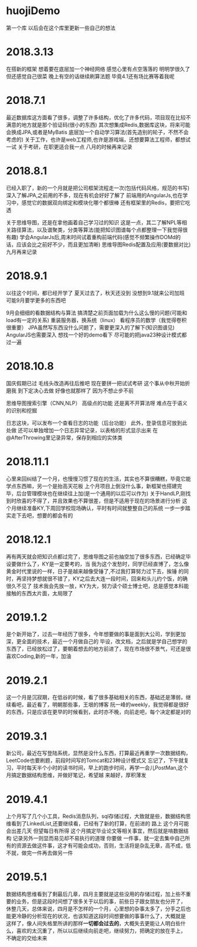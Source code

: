# huojiDemo
第一个库
以后会在这个库里更新一些自己的想法

# 2018.3.13
在搭新的框架
想着要在底层加一个神经网络
感觉心里有点空落落的
明明学很久了
但还感觉自己很菜
晚上有空的话继续刷算法题
毕竟4.1还有场比赛等着我呢

# 2018.7.1
最近数据库这方面看了很多，调整了许多结构，优化了许多代码，项目现在比较不满意的地方就是那个验证码(很小的东西)
其次想集成Redis,数据库这块，将来可能会换成JPA,或者是MyBatis
底层加一个自动学习算法(首先造别的轮子，不然不会考虑的)
关于工作，也许是web工程师,也许是游戏端，还想要算法工程师，都想试一试
关于考研，在职更适合我一点
八月的时候再来记录

# 2018.8.1
已经入职了，新的一个月就是把公司框架流程走一次(包括代码风格，规范的书写)
深入了解JPA,之前用的不多，现在有机会好好了解了
前端用的AngularJs,也在学习中，感觉它的数据双向绑定和模块化哪个都很棒
还有框架里的Redis，要把它吃透

关于思维导图，还是在拿他画着自己学习过的知识
这是一点，其二了解NPL等相关路径算法，以及谱聚类，分类等算法(能把知识图谱每个点都整理一下我觉得很有趣)
学会AngularJs后,周末时间试着重构前端代码(感觉不频繁操作DOMd的话，应该会比之前好不少，而且更加清晰)
思维导图Redis配置及应用(要数据对比)
九月再来记录

# 2018.9.1
以往这个时间，都已经开学了
夏天过去了，秋天还没到
没想到9.1就来公司加班
可能9月要学更多的东西吧

9月会细细的看数据结构与算法
搞清楚之前页面加载为什么这么慢的问题(可能和load有一定的关系)
重装服务器，换系统（linux）
看程序员的数学（我觉得卷积很重要）
JPA虽然写东西没什么问题了，需要更深入的了解下(知识图谱见)
AngularJS也需要深入
想找一个好的demo看下
尽可能的把java23种设计模式都过一遍

# 2018.10.8
国庆假期已过
毛线头改造再往后推吧
现在要拼一把试试考研
这个事从中秋开始折磨我
到下定决心去做
好像也就那样了
因为不想止步不前

思维导图搜索引擎（CNN,NLP）
高级点的功能
还是离不开算法呀
难点在于语义的识别和挖掘

日志这块，可以发布一个查看日志的功能（后台功能）
此外，登录信息可放到此处做
还可以单独增加一个日志异常记录，以表格的形式显示出来
在@AfterThrowing里记录异常，保存到相应的实体类

# 2018.11.1
心里来回纠结了一个月，也慢慢习惯了现在的生活，其实也不算很糟糕，毕竟它能学点东西嘛，另一个是抬高天花板
上个月项目上倒没什么事，新框架也搭建完毕，后台管理模块也在继续往上加(是一个通用的以后可以作为)
关于HandLP,刚找到时欣喜的不得了，并且效果也不算很差，但是不适用于现在的场景进行分析
这个月继续准备KY,下周回学校现场确认，平时有时间就整整自己的系统
一步一步踏实走下去吧，想要的都会有的

# 2018.12.1
再有两天就会把知识点都过完了，思维导图之前也抽空加了很多东西，已经确定毕设要做什么了，KY是一定要考的，当
我为这个发愁时，同学已经直博了，怎么像黄金时代里说的一样，日子是越来越像受锤了,不过我打算努力过下去，挨锤
的同时，再坚持梦想就很不错了，KY之后去大连一段时间，回来和头儿约个饭，的确很久不见了
技术我会先放一放，KY为大，努力读个硕士博士吧，总是感觉本科能接触的东西太片面，太局限了

# 2019.1.2
是个新开始了，过去一年经历了很多，今年想要做的事是面到大公司，学到更加深，更全面的技术，最近一个月做自己的
毕设，改文档，之后就是学自己想学的东西了，已经放松过了，要朝着想去的地方前进了，现在市场很不景气，可还是很
喜欢Coding,新的一年，加油

# 2019.2.1
这一个月是沉寂期，在低谷的时候，看了很多基础相关的东西，基础还是薄弱，继续看吧，最近看了，明朝那些事，王垠的博客
阮一峰的weekly，我觉得都是很好的东西，只是应该在更早的时候看到，此时亦不晚，向前走吧，每个决定都是对的

# 2019.3.1
新公司，最近在写登陆系统，显然是没什么东西，打算最近再重学一次数据结构，LeetCode也要刷题，前段时间写的Tomcat和23种设计模式又
忘记了，下午就复习，平时每天半个小时的读书时间，早上的跑步时间，再学一会儿PostMan,这个月搞定数据结构思维，并做好笔记，希望越
来越好，厚积薄发

# 2019.4.1
上个月写了几个小工具，Redis消息队列，sql存储过程，大致就是些，数据结构思维看到了LinkedList,还要继续看，已经有了新的打算，在前进的
路上 这个月可能会出差几天 但望每日有所得 这个月搞定毕业论文等相关事宜，然后就是啃数据结构 记录另外一则显而易见却不易执行的道理 你要做
一件事，就一定去集中自己所有的资源去做这件事，这才有可能会成功，否则，生活将是杂乱无章，高不成，低不就，做完一件再去做另一件 

# 2019.5.1
数据结构思维看到了剩最后几章，四月主要就是这些没用的存储过程，加上些不重要的业务，但是这段时间想了很多关于以后的事，前些日子跟女朋友也分开了，
休整几天，总体来说，四月是不怎样的一个月，心里想的杂事太多了，分手之后也能更冷静的分析现在的状况，也该知道这段时间想要做的事事什么了，大概就是
这样了，像人间失格里所讲的那样**一切都会过去的**，大概失去更能让人明白些什么，喜欢的太沉重了，所以以后继续向前走吧，继续努力，把确定的放在手上，
不确定的交给未来
